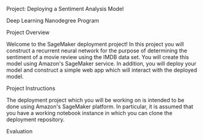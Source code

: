 Project: Deploying a Sentiment Analysis Model

Deep Learning Nanodegree Program

Project Overview

Welcome to the SageMaker deployment project! In this project you will construct a recurrent neural network for the purpose of determining the sentiment of a movie review using the IMDB data set. You will create this model using Amazon's SageMaker service. In addition, you will deploy your model and construct a simple web app which will interact with the deployed model.

Project Instructions

The deployment project which you will be working on is intended to be done using Amazon's SageMaker platform. In particular, it is assumed that you have a working notebook instance in which you can clone the deployment repository.

Evaluation